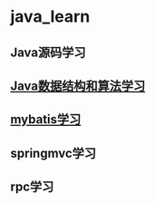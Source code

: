 # java_learn

## Java源码学习

## [Java数据结构和算法学习](https://github.com/huaidandaidai/java_learn/blob/master/learn_data_structure/README.md)

## [mybatis学习](https://github.com/huaidandaidai/java_learn/blob/master/learn_mybatis/README.md)

## springmvc学习

## rpc学习
